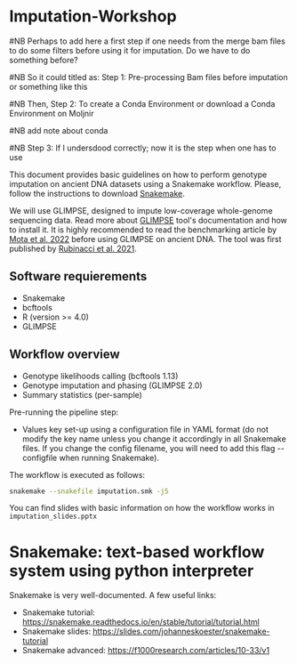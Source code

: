 # Imputation-Workshop

#NB Perhaps to add here a first step if one needs from the merge bam files to do some filters before using it for imputation. Do we have to do something before?

#NB So it could titled as: Step 1: Pre-processing Bam files before imputation or something like this

#NB Then, Step 2: To create a Conda Environment or download a Conda Environment on Moljnir

#NB add note about conda

#NB Step 3: If I undersdood correctly; now it is the step when one has to use 

This document provides basic guidelines on how to perform genotype imputation on ancient DNA datasets using a Snakemake workflow. Please, follow the instructions to download [Snakemake](https://snakemake.readthedocs.io/en/stable/getting_started/installation.html).

We will use GLIMPSE, designed to impute low-coverage whole-genome sequencing data. Read more about [GLIMPSE](https://odelaneau.github.io/GLIMPSE) tool's documentation and how to install it. It is highly recommended to read the benchmarking article by [Mota et al. 2022](https://www.nature.com/articles/s41467-023-39202-0) before using GLIMPSE on ancient DNA. The tool was first published by [Rubinacci et al. 2021](https://www.nature.com/articles/s41588-020-00756-0). 


## Software requierements 
- Snakemake
- bcftools
- R (version >= 4.0)
- GLIMPSE

## Workflow overview
- Genotype likelihoods calling (bcftools 1.13)
- Genotype imputation and phasing (GLIMPSE 2.0)
- Summary statistics (per-sample)

Pre-running the pipeline step:
- Values key set-up using a configuration file in YAML format (do not modify the key name unless you change it accordingly in all Snakemake files. If you change the config filename, you will need to add this flag --configfile when running Snakemake).

The workflow is executed as follows:

```bash 
snakemake --snakefile imputation.smk -j5
```

You can find slides with basic information on how the workflow works in ```imputation_slides.pptx```

# Snakemake: text-based workflow system using python interpreter

Snakemake is very well-documented. A few useful links:
- Snakemake tutorial: https://snakemake.readthedocs.io/en/stable/tutorial/tutorial.html
- Snakemake slides: https://slides.com/johanneskoester/snakemake-tutorial 
- Snakemake advanced: https://f1000research.com/articles/10-33/v1

